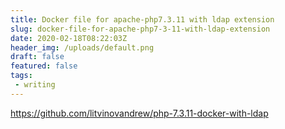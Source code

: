 ```yaml
---
title: Docker file for apache-php7.3.11 with ldap extension
slug: docker-file-for-apache-php7-3-11-with-ldap-extension
date: 2020-02-18T08:22:03Z
header_img: /uploads/default.png
draft: false
featured: false
tags:
 - writing
---
```

<!-- wp:paragraph -->
<p><a href="https://github.com/litvinovandrew/php-7.3.11-docker-with-ldap">https://github.com/litvinovandrew/php-7.3.11-docker-with-ldap</a></p>
<!-- /wp:paragraph -->